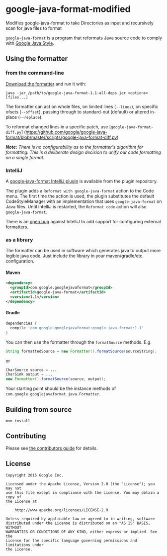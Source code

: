 # google-java-format-modified

Modifies google-java-format to take Directories as input and recursively scan for java files to format

`google-java-format` is a program that reformats Java source code to comply with
[Google Java Style][].

[Google Java Style]: https://google.github.io/styleguide/javaguide.html

## Using the formatter

### from the command-line

[Download the formatter](https://github.com/google/google-java-format/releases)
and run it with:

```
java -jar /path/to/google-java-format-1.1-all-deps.jar <options> [files...]
```

The formatter can act on whole files, on limited lines (`--lines`), on specific
ofsets (`--offset`), passing through to standard-out (default) or altered
in-place (`--replace`).

To reformat changed lines in a specific patch, use
[`google-java-format-diff.py`]
(https://github.com/google/google-java-format/blob/master/scripts/google-java-format-diff.py)

***Note:*** *There is no configurability as to the formatter's algorithm for
formatting. This is a deliberate design decision to unify our code formatting on
a single format.*

### IntelliJ

A [google-java-format IntelliJ plugin](https://plugins.jetbrains.com/plugin/8527)
is available from the plugin repository.

The plugin adds a `Reformat with google-java-format` action to the Code menu.
The first time the action is used, the plugin substitutes the default
CodeStyleManager with an implementation that uses `google-java-format` on Java
files. Until IntelliJ is restarted, the `Reformat code` action will also
`google-java-format`.

There is an [open bug](https://devnet.jetbrains.com/thread/464297) against
IntelliJ to add support for configuring external formatters.

### as a library

The formatter can be used in software which generates java to output more
legible java code. Just include the library in your maven/gradle/etc.
configuration.

#### Maven

```xml
<dependency>
  <groupId>com.google.googlejavaformat</groupId>
  <artifactId>google-java-format</artifactId>
  <version>1.1</version>
</dependency>
```

#### Gradle

```groovy
dependencies {
  compile 'com.google.googlejavaformat:google-java-format:1.1'
}
```

You can then use the formatter through the `formatSource` methods. E.g.

```java
String formattedSource = new Formatter().formatSource(sourceString);
```

or

```java
CharSource source = ...
CharSink output = ...
new Formatter().formatSource(source, output);
```

Your starting point should be the instance methods of
`com.google.googlejavaformat.java.Formatter`.

## Building from source

    mvn install

## Contributing

Please see [the contributors guide](CONTRIBUTING.md) for details.

## License

```text
Copyright 2015 Google Inc.

Licensed under the Apache License, Version 2.0 (the "License"); you may not
use this file except in compliance with the License. You may obtain a copy of
the License at

    http://www.apache.org/licenses/LICENSE-2.0

Unless required by applicable law or agreed to in writing, software
distributed under the License is distributed on an "AS IS" BASIS, WITHOUT
WARRANTIES OR CONDITIONS OF ANY KIND, either express or implied. See the
License for the specific language governing permissions and limitations under
the License.
```
